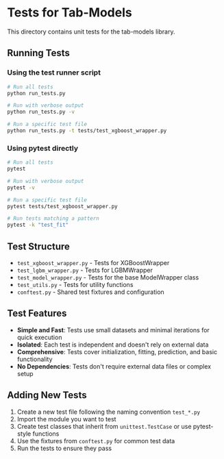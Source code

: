 # Tests for Tab-Models

This directory contains unit tests for the tab-models library.

## Running Tests

### Using the test runner script
```bash
# Run all tests
python run_tests.py

# Run with verbose output
python run_tests.py -v

# Run a specific test file
python run_tests.py -t tests/test_xgboost_wrapper.py
```

### Using pytest directly
```bash
# Run all tests
pytest

# Run with verbose output
pytest -v

# Run a specific test file
pytest tests/test_xgboost_wrapper.py

# Run tests matching a pattern
pytest -k "test_fit"
```

## Test Structure

- `test_xgboost_wrapper.py` - Tests for XGBoostWrapper
- `test_lgbm_wrapper.py` - Tests for LGBMWrapper  
- `test_model_wrapper.py` - Tests for the base ModelWrapper class
- `test_utils.py` - Tests for utility functions
- `conftest.py` - Shared test fixtures and configuration

## Test Features

- **Simple and Fast**: Tests use small datasets and minimal iterations for quick execution
- **Isolated**: Each test is independent and doesn't rely on external data
- **Comprehensive**: Tests cover initialization, fitting, prediction, and basic functionality
- **No Dependencies**: Tests don't require external data files or complex setup

## Adding New Tests

1. Create a new test file following the naming convention `test_*.py`
2. Import the module you want to test
3. Create test classes that inherit from `unittest.TestCase` or use pytest-style functions
4. Use the fixtures from `conftest.py` for common test data
5. Run the tests to ensure they pass 